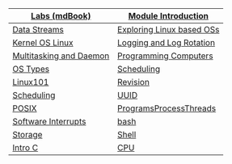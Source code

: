 |[Labs (mdBook)](https://compeng0001.github.io/ELEE1119_Labs/)|[Module Introduction](./content/ModuleIntroduction/moduleIntroduction.html)|
|---|---|
|[Data Streams](./content/DataStreams/DataStreams.html)|[Exploring Linux based OSs](./content/ExploringLinuxBasedOSs/ExploringLinuxBasedOSs.html)|
|[Kernel OS Linux](./content/kernelOSLinux/kernelOSLinux.html)|[Logging and Log Rotation](./content/LoggingAndLogRotation/LoggingAndLogRotation.html)|
|[Multitasking and Daemon](./content/MultitaskingandDaemons/multitaskingDaemons.html)|[Programming Computers](./content/ProgrammingComputers/ProgrammingComputers.html)|
|[OS Types](./content/OSTypes/OSTypes.html)|[Scheduling](./content/Scheduling/scheduling.html)|[Version Control System](./content/VersionControlSystems/versionControlSystem.html)|
|[Linux101](./content/Linux101/Linux101.html)|[Revision](./content/Revision/Revision.html)
|[Scheduling](./content/Scheduling/scheduling.html)|[UUID](./content/UUIDs/UUIDs.html)|
|[POSIX](./content/POSIX/POSIX.html)|[ProgramsProcessThreads](./content/ProgramsProcessesThreads/ProgramsProcessesThreads.html)|
|[Software Interrupts](./content/SoftwareInterrupts/SoftwareInterrupts.html)|[bash](./content/Bash/Bash.html)|
|[Storage](./content/Storage/storage.html)|[Shell](./content/Shell/Shell.html)|
|[Intro C](./content/Intro_C/Intro_C_Lecture.html)|[CPU](./content/CPU/CPUFreqGov.html)|
